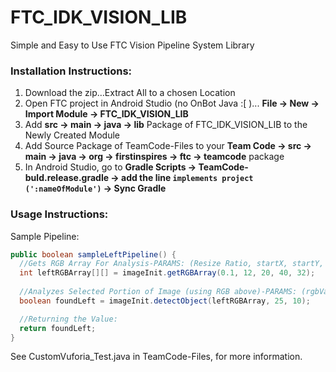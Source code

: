 # FTC_IDK_VISION_LIB
Simple and Easy to Use FTC Vision Pipeline System Library

### Installation Instructions:

1. Download the zip…Extract All to a chosen Location
2. Open FTC project in Android Studio (no OnBot Java :[ )... <b>File -> New -> Import Module -> FTC_IDK_VISION_LIB</b>
3. Add <b>src -> main -> java -> lib</b> Package of FTC_IDK_VISION_LIB to the Newly Created Module
4. Add Source Package of TeamCode-Files to your <b>Team Code -> src -> main -> java -> org -> firstinspires -> ftc -> teamcode</b> package
5. In Android Studio, go to <b>Gradle Scripts -> TeamCode-buld.release.gradle -> add the line ```implements project (':nameOfModule')``` -> Sync Gradle</b>
   
### Usage Instructions:
  
Sample Pipeline:
  ```Java
  public boolean sampleLeftPipeline() {
    //Gets RGB Array For Analysis-PARAMS: (Resize Ratio, startX, startY, width of area to analyze, height of area to analyze)
    int leftRGBArray[][] = imageInit.getRGBArray(0.1, 12, 20, 40, 32);
    
    //Analyzes Selected Portion of Image (using RGB above)-PARAMS: (rgbValues 2D Array, pixelMargin for lighting, number of pixels  counted before classified)
    boolean foundLeft = imageInit.detectObject(leftRGBArray, 25, 10);

    //Returning the Value:
    return foundLeft;
  }
  ```
  
See CustomVuforia_Test.java in TeamCode-Files, for more information.
